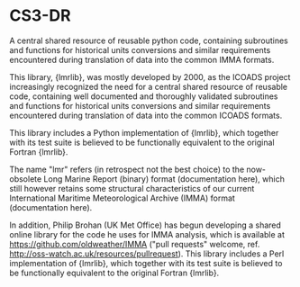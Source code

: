 # CS3-DR
A central shared resource of reusable python code, containing subroutines and functions for historical units conversions and similar requirements encountered during translation of data into the common IMMA formats.

This library, {lmrlib}, was mostly developed by 2000, as the ICOADS project increasingly recognized the need for a central shared resource of reusable code, containing well documented and thoroughly validated subroutines and functions for historical units conversions and similar requirements encountered during translation of data into the common ICOADS formats.

This library includes a Python implementation of {lmrlib}, which together with its test suite is believed to be functionally equivalent to the original Fortran {lmrlib}.

The name "lmr" refers (in retrospect not the best choice) to the now-obsolete Long Marine Report (binary) format (documentation here), which still however retains some structural characteristics of our current International Maritime Meteorological Archive (IMMA) format (documentation here).

In addition, Philip Brohan (UK Met Office) has begun developing a shared online library for the code he uses for IMMA analysis, which is available at https://github.com/oldweather/IMMA ("pull requests" welcome, ref. http://oss-watch.ac.uk/resources/pullrequest). This library includes a Perl implementation of {lmrlib}, which together with its test suite is believed to be functionally equivalent to the original Fortran {lmrlib}.
